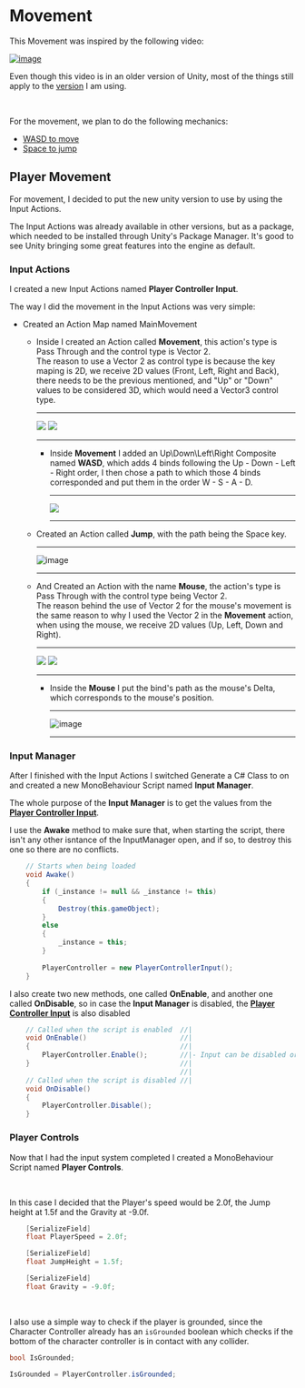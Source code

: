 # Movement

This Movement was inspired by the following video:

[![image](https://github.com/user-attachments/assets/986c7849-0f2d-4467-966c-0df47f2930e9)](https://www.youtube.com/watch?v=ImuCx_XVaEQ)

Even though this video is in an older version of Unity, most of the things still apply to the [version](https://github.com/AutGui/TechnoGenesis/blob/main/README.md#unity) I am using.

<br>

For the movement, we plan to do the following mechanics:

- [WASD to move](#player-movement)
- [Space to jump](#player-movement)

## Player Movement

For movement, I decided to put the new unity version to use by using the Input Actions.

The Input Actions was already available in other versions, but as a package, which needed to
be installed through Unity's Package Manager.
It's good to see Unity bringing some great features into the engine as default.

### Input Actions

I created a new Input Actions named **Player Controller Input**.

The way I did the movement in the Input Actions was very simple:

- Created an Action Map named MainMovement
  
    - Inside I created an Action called **Movement**, this action's type is Pass Through and the control type is Vector 2.<br>
      The reason to use a Vector 2 as control type is because the key maping is 2D, we receive 2D values (Front, Left, Right and Back), there needs to be the previous mentioned, and "Up" or "Down" values to be considered 3D, which would need a Vector3 control type.
      
      ---

      <p float = "left">
        <img align = "top" src = "https://github.com/user-attachments/assets/6b2788dc-87e4-4388-8f02-0ca28a163a72">
        <img src = "https://github.com/user-attachments/assets/83d24000-37f8-4ead-9955-c67eabbcc416">
      </p>
      
      ---
      
      - Inside **Movement** I added an Up\Down\Left\Right Composite named **WASD**, which adds 4 binds following the Up - Down - Left - Right order, I then chose a path to which those 4 binds corresponded and put them in the order W - S - A - D.

        ---

        <img src = "https://github.com/user-attachments/assets/690cc156-7f9b-4ec6-9ab2-64bdcba519f8">

        ---

    - Created an Action called **Jump**, with the path being the Space key.

      ---

      ![image](https://github.com/user-attachments/assets/863867a1-d233-4dad-ba2d-eca8ef9680db)

      ---

    - And Created an Action with the name **Mouse**, the action's type is Pass Through with the control type being Vector 2.<br>
      The reason behind the use of Vector 2 for the mouse's movement is the same reason to why I used the Vector 2 in the **Movement** action, when using the mouse, we receive 2D values (Up, Left, Down and Right).

      ---

      <p float = "left">
        <img align = "top" src = "https://github.com/user-attachments/assets/afa986d3-09f0-441c-a0c6-8fd6b3f7bf1c">
        <img src = "https://github.com/user-attachments/assets/99b02aad-e7b8-466c-b01c-8dbf7bee6c8c">
      </p>

      ---

      - Inside the **Mouse** I put the bind's path as the mouse's Delta, which corresponds to the mouse's position.

        ---

        ![image](https://github.com/user-attachments/assets/dde994e9-3402-4094-a76a-79fe9ced6d9d)

        ---

### Input Manager

After I finished with the Input Actions I switched Generate a C# Class to on and created a new MonoBehaviour Script named **Input Manager**.

The whole purpose of the **Input Manager** is to get the values from the [**Player Controller Input**](#input-actions).

I use the **Awake** method to make sure that, when starting the script, there isn't any other isntance of the InputManager open, and if so, to destroy this one so there are no conflicts.

```cs
    // Starts when being loaded
    void Awake()
    {
        if (_instance != null && _instance != this)
        {
            Destroy(this.gameObject);
        }
        else
        {
            _instance = this;
        }
        
        PlayerController = new PlayerControllerInput();
    }
```

I also create two new methods, one called **OnEnable**, and another one called **OnDisable**, so in case the **Input Manager** is disabled, the [**Player Controller Input**](#input-actions) is also disabled

```cs
    // Called when the script is enabled  //|
    void OnEnable()                       //|
    {                                     //|
        PlayerController.Enable();        //|- Input can be disabled or enabled when the script is disabled or enabled //
    }                                     //|
                                          //|
    // Called when the script is disabled //|
    void OnDisable()
    {
        PlayerController.Disable();
    }
```

### Player Controls

Now that I had the input system completed I created a MonoBehaviour Script named **Player Controls**.

<br>

In this case I decided that the Player's speed would be 2.0f, the Jump height at 1.5f and the Gravity at -9.0f.

```cs
    [SerializeField]
    float PlayerSpeed = 2.0f;

    [SerializeField]
    float JumpHeight = 1.5f;

    [SerializeField]
    float Gravity = -9.0f;
```

<br>

I also use a simple way to check if the player is grounded, since the Character Controller already has an `isGrounded` boolean which checks if the bottom of the character controller is in contact with any collider.

```cs
bool IsGrounded;
```

```cs
IsGrounded = PlayerController.isGrounded;
```

